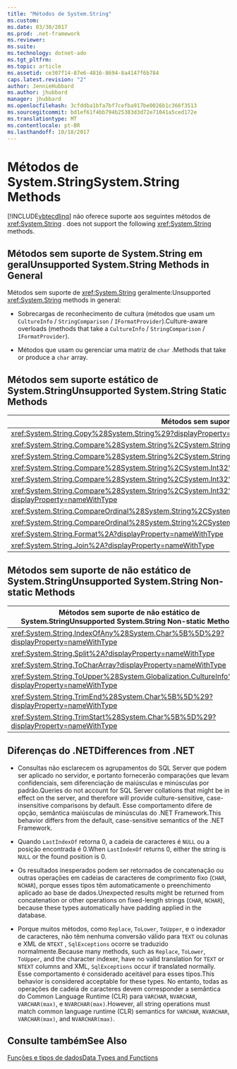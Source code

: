 ```yaml
---
title: "Métodos de System.String"
ms.custom: 
ms.date: 03/30/2017
ms.prod: .net-framework
ms.reviewer: 
ms.suite: 
ms.technology: dotnet-ado
ms.tgt_pltfrm: 
ms.topic: article
ms.assetid: ce307f14-87e6-4816-8694-8a4147f6b784
caps.latest.revision: "2"
author: JennieHubbard
ms.author: jhubbard
manager: jhubbard
ms.openlocfilehash: 3cfddba1bfa7bf7cefba917be0026b1c366f3513
ms.sourcegitcommit: bd1ef61f4bb794b25383d3d72e71041a5ced172e
ms.translationtype: MT
ms.contentlocale: pt-BR
ms.lasthandoff: 10/18/2017
---
```

# <a name="systemstring-methods"></a><span data-ttu-id="c6dcd-102">Métodos de System.String</span><span class="sxs-lookup"><span data-stu-id="c6dcd-102">System.String Methods</span></span>
[!INCLUDE[vbtecdlinq](../../../../../../includes/vbtecdlinq-md.md)]<span data-ttu-id="c6dcd-103"> não oferece suporte aos seguintes métodos de <xref:System.String> .</span><span class="sxs-lookup"><span data-stu-id="c6dcd-103"> does not support the following <xref:System.String> methods.</span></span>  
  
## <a name="unsupported-systemstring-methods-in-general"></a><span data-ttu-id="c6dcd-104">Métodos sem suporte de System.String em geral</span><span class="sxs-lookup"><span data-stu-id="c6dcd-104">Unsupported System.String Methods in General</span></span>  
 <span data-ttu-id="c6dcd-105">Métodos sem suporte de <xref:System.String> geralmente:</span><span class="sxs-lookup"><span data-stu-id="c6dcd-105">Unsupported <xref:System.String> methods in general:</span></span>  
  
-   <span data-ttu-id="c6dcd-106">Sobrecargas de reconhecimento de cultura (métodos que usam um `CultureInfo`  /  `StringComparison`  /  `IFormatProvider`).</span><span class="sxs-lookup"><span data-stu-id="c6dcd-106">Culture-aware overloads (methods that take a `CultureInfo` / `StringComparison` / `IFormatProvider`).</span></span>  
  
-   <span data-ttu-id="c6dcd-107">Métodos que usam ou gerenciar uma matriz de `char` .</span><span class="sxs-lookup"><span data-stu-id="c6dcd-107">Methods that take or produce a `char` array.</span></span>  
  
## <a name="unsupported-systemstring-static-methods"></a><span data-ttu-id="c6dcd-108">Métodos sem suporte estático de System.String</span><span class="sxs-lookup"><span data-stu-id="c6dcd-108">Unsupported System.String Static Methods</span></span>  
  
|<span data-ttu-id="c6dcd-109">Métodos sem suporte estático de System.String</span><span class="sxs-lookup"><span data-stu-id="c6dcd-109">Unsupported System.String Static Methods</span></span>|  
|----------------------------------------------|  
|<xref:System.String.Copy%28System.String%29?displayProperty=nameWithType>|  
|<xref:System.String.Compare%28System.String%2CSystem.String%2CSystem.Boolean%29?displayProperty=nameWithType>|  
|<xref:System.String.Compare%28System.String%2CSystem.String%2CSystem.Boolean%2CSystem.Globalization.CultureInfo%29?displayProperty=nameWithType>|  
|<xref:System.String.Compare%28System.String%2CSystem.Int32%2CSystem.String%2CSystem.Int32%2CSystem.Int32%29?displayProperty=nameWithType>|  
|<xref:System.String.Compare%28System.String%2CSystem.Int32%2CSystem.String%2CSystem.Int32%2CSystem.Int32%2CSystem.Boolean%29?displayProperty=nameWithType>|  
|<xref:System.String.Compare%28System.String%2CSystem.Int32%2CSystem.String%2CSystem.Int32%2CSystem.Int32%2CSystem.Boolean%2CSystem.Globalization.CultureInfo%29?displayProperty=nameWithType>|  
|<xref:System.String.CompareOrdinal%28System.String%2CSystem.String%29?displayProperty=nameWithType>|  
|<xref:System.String.CompareOrdinal%28System.String%2CSystem.Int32%2CSystem.String%2CSystem.Int32%2CSystem.Int32%29?displayProperty=nameWithType>|  
|<xref:System.String.Format%2A?displayProperty=nameWithType>|  
|<xref:System.String.Join%2A?displayProperty=nameWithType>|  
  
## <a name="unsupported-systemstring-non-static-methods"></a><span data-ttu-id="c6dcd-110">Métodos sem suporte de não estático de System.String</span><span class="sxs-lookup"><span data-stu-id="c6dcd-110">Unsupported System.String Non-static Methods</span></span>  
  
|<span data-ttu-id="c6dcd-111">Métodos sem suporte de não estático de System.String</span><span class="sxs-lookup"><span data-stu-id="c6dcd-111">Unsupported System.String Non-static Methods</span></span>|  
|---------------------------------------------------|  
|<xref:System.String.IndexOfAny%28System.Char%5B%5D%29?displayProperty=nameWithType>|  
|<xref:System.String.Split%2A?displayProperty=nameWithType>|  
|<xref:System.String.ToCharArray?displayProperty=nameWithType>|  
|<xref:System.String.ToUpper%28System.Globalization.CultureInfo%29?displayProperty=nameWithType>|  
|<xref:System.String.TrimEnd%28System.Char%5B%5D%29?displayProperty=nameWithType>|  
|<xref:System.String.TrimStart%28System.Char%5B%5D%29?displayProperty=nameWithType>|  
  
## <a name="differences-from-net"></a><span data-ttu-id="c6dcd-112">Diferenças do .NET</span><span class="sxs-lookup"><span data-stu-id="c6dcd-112">Differences from .NET</span></span>  
  
-   <span data-ttu-id="c6dcd-113">Consultas não esclarecem os agrupamentos do SQL Server que podem ser aplicado no servidor, e portanto fornecerão comparações que levam confidenciais, sem diferenciação de maiúsculas e minúsculas por padrão.</span><span class="sxs-lookup"><span data-stu-id="c6dcd-113">Queries do not account for SQL Server collations that might be in effect on the server, and therefore will provide culture-sensitive, case-insensitive comparisons by default.</span></span> <span data-ttu-id="c6dcd-114">Esse comportamento difere de opção, semântica maiúsculas de minúsculas do .NET Framework.</span><span class="sxs-lookup"><span data-stu-id="c6dcd-114">This behavior differs from the default, case-sensitive semantics of the .NET Framework.</span></span>  
  
-   <span data-ttu-id="c6dcd-115">Quando `LastIndexOf` retorna 0, a cadeia de caracteres é `NULL` ou a posição encontrada é 0.</span><span class="sxs-lookup"><span data-stu-id="c6dcd-115">When `LastIndexOf` returns 0, either the string is `NULL` or the found position is 0.</span></span>  
  
-   <span data-ttu-id="c6dcd-116">Os resultados inesperados podem ser retornados de concatenação ou outras operações em cadeias de caracteres de comprimento fixo (`CHAR`, `NCHAR`), porque esses tipos têm automaticamente o preenchimento aplicado ao base de dados.</span><span class="sxs-lookup"><span data-stu-id="c6dcd-116">Unexpected results might be returned from concatenation or other operations on fixed-length strings (`CHAR`, `NCHAR`), because these types automatically have padding applied in the database.</span></span>  
  
-   <span data-ttu-id="c6dcd-117">Porque muitos métodos, como `Replace`, `ToLower`, `ToUpper`, e o indexador de caracteres, não têm nenhuma conversão válido para `TEXT` ou colunas e XML de `NTEXT` , `SqlExceptions` ocorre se traduzido normalmente.</span><span class="sxs-lookup"><span data-stu-id="c6dcd-117">Because many methods, such as `Replace`, `ToLower`, `ToUpper`, and the character indexer, have no valid translation for `TEXT` or `NTEXT` columns and XML, `SqlExceptions` occur if translated normally.</span></span> <span data-ttu-id="c6dcd-118">Esse comportamento é considerado aceitável para esses tipos.</span><span class="sxs-lookup"><span data-stu-id="c6dcd-118">This behavior is considered acceptable for these types.</span></span> <span data-ttu-id="c6dcd-119">No entanto, todas as operações de cadeia de caracteres devem corresponder a semântica do Common Language Runtime (CLR) para `VARCHAR`, `NVARCHAR`, `VARCHAR(max)`, e `NVARCHAR(max)`.</span><span class="sxs-lookup"><span data-stu-id="c6dcd-119">However, all string operations must match common language runtime (CLR) semantics for `VARCHAR`, `NVARCHAR`, `VARCHAR(max)`, and `NVARCHAR(max)`.</span></span>  
  
## <a name="see-also"></a><span data-ttu-id="c6dcd-120">Consulte também</span><span class="sxs-lookup"><span data-stu-id="c6dcd-120">See Also</span></span>  
 [<span data-ttu-id="c6dcd-121">Funções e tipos de dados</span><span class="sxs-lookup"><span data-stu-id="c6dcd-121">Data Types and Functions</span></span>](../../../../../../docs/framework/data/adonet/sql/linq/data-types-and-functions.md)
